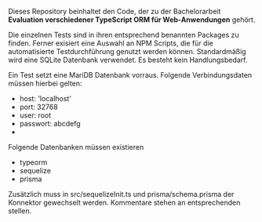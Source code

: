 Dieses Repository beinhaltet den Code, der zu der Bachelorarbeit
**Evaluation verschiedener TypeScript ORM für Web-Anwendungen**
gehört.

Die einzelnen Tests sind in ihren entsprechend benannten Packages zu finden. Ferner exisiert eine Auswahl an NPM Scripts, die für die automatisierte Testdurchführung genutzt werden können.
Standardmäßig wird eine SQLite Datenbank verwendet. Es besteht kein Handlungsbedarf.

Ein Test setzt eine MariDB Datenbank vorraus. Folgende Verbindungsdaten müssen hierbei gelten:
- host: 'localhost'
- port: 32768
- user: root
- passwort: abcdefg
- 
Folgende Datenbanken müssen existieren
- typeorm
- sequelize
- prisma

Zusätzlich muss in src/sequelizeInit.ts und prisma/schema.prisma der Konnektor gewechselt werden. Kommentare stehen an entsprechenden stellen.